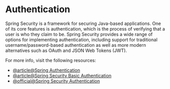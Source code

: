 # Authentication

Spring Security is a framework for securing Java-based applications. One of its core features is authentication, which is the process of verifying that a user is who they claim to be. Spring Security provides a wide range of options for implementing authentication, including support for traditional username/password-based authentication as well as more modern alternatives such as OAuth and JSON Web Tokens (JWT).

For more info, visit the following resources:

- [@article@Spring Authentication](https://docs.spring.io/spring-security/reference/features/authentication/index.html)
- [@article@Spring Security Basic Authentication](https://www.baeldung.com/spring-security-basic-authentication)
- [@official@Spring Security Authentication](https://spring.io/projects/spring-security)
